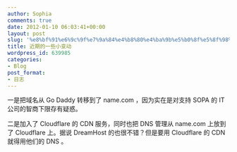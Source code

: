 ```yaml
---
author: Sophia
comments: true
date: 2012-01-10 06:03:41+00:00
layout: post
slug: '%e8%bf%91%e6%9c%9f%e7%9a%84%e4%b8%80%e4%ba%9b%e5%b0%8f%e5%8f%98%e5%8a%a8'
title: 近期的一些小变动
wordpress_id: 639985
categories:
- Blog
post_format:
- 日志
---
```


一是把域名从 Go Daddy 转移到了 name.com ，因为实在是对支持 SOPA 的 IT 公司的智商下限存有疑惑。

二是加入了 Cloudflare 的 CDN 服务，同时也把 DNS 管理从 name.com 上放到了 Cloudflare 上。据说 DreamHost 的也很不错？但是要用 Cloudflare 的 CDN 就得用他们的 DNS 。
